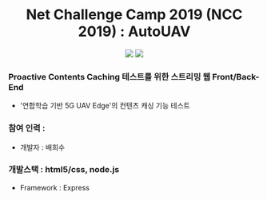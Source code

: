 <h1 align="center">Net Challenge Camp 2019 (NCC 2019) : AutoUAV</h1>

<p align="center">
	<a href="#"><img src="https://img.shields.io/badge/NCC-2019-blue"></a>
	<a href="#"><img src="https://img.shields.io/github/license/mashape/apistatus.svg"></a>	
</p>

### Proactive Contents Caching 테스트를 위한 스트리밍 웹 Front/Back-End
- '연합학습 기반 5G UAV Edge'의 컨텐츠 캐싱 기능 테스트

### 참여 인력 : 
- 개발자 : 배희수 

### 개발스택 : html5/css, node.js
- Framework : Express
